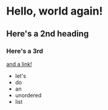 # Hello, world again!

## Here's a 2nd heading

### Here's a 3rd

[and a link!](https://www.google.com)

- let's
- do
- an
- unordered
- list
